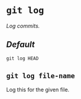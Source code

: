 # `git log`

_Log commits._

## **_Default_**

```git
git log HEAD
```

## `git log file-name`

Log this for the given file.
